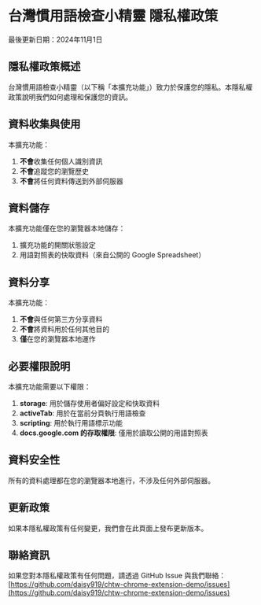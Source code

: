 # 台灣慣用語檢查小精靈 隱私權政策

最後更新日期：2024年11月1日

## 隱私權政策概述

台灣慣用語檢查小精靈（以下稱「本擴充功能」）致力於保護您的隱私。本隱私權政策說明我們如何處理和保護您的資訊。

## 資料收集與使用

本擴充功能：

1. **不會**收集任何個人識別資訊
2. **不會**追蹤您的瀏覽歷史
3. **不會**將任何資料傳送到外部伺服器

## 資料儲存

本擴充功能僅在您的瀏覽器本地儲存：

1. 擴充功能的開關狀態設定
2. 用語對照表的快取資料（來自公開的 Google Spreadsheet）

## 資料分享

本擴充功能：

1. **不會**與任何第三方分享資料
2. **不會**將資料用於任何其他目的
3. **僅**在您的瀏覽器本地運作

## 必要權限說明

本擴充功能需要以下權限：

1. **storage**: 用於儲存使用者偏好設定和快取資料
2. **activeTab**: 用於在當前分頁執行用語檢查
3. **scripting**: 用於執行用語標示功能
4. **docs.google.com 的存取權限**: 僅用於讀取公開的用語對照表

## 資料安全性

所有的資料處理都在您的瀏覽器本地進行，不涉及任何外部伺服器。

## 更新政策

如果本隱私權政策有任何變更，我們會在此頁面上發布更新版本。

## 聯絡資訊

如果您對本隱私權政策有任何問題，請透過 GitHub Issue 與我們聯絡：
[https://github.com/daisy919/chtw-chrome-extension-demo/issues](https://github.com/daisy919/chtw-chrome-extension-demo/issues)
